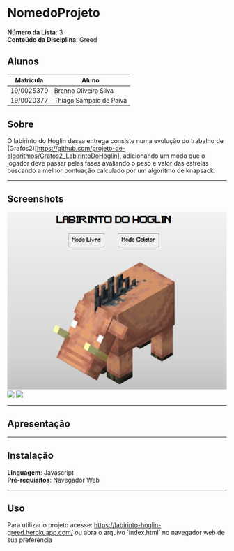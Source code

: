 # NomedoProjeto

**Número da Lista**: 3<br>
**Conteúdo da Disciplina**: Greed<br>

## Alunos
|Matrícula | Aluno |
| -- | -- |
| 19/0025379  |  Brenno Oliveira Silva |
| 19/0020377  |  Thiago Sampaio de Paiva |

## Sobre 
O labirinto do Hoglin dessa entrega consiste numa evolução do trabalho de (Grafos2)[https://github.com/projeto-de-algoritmos/Grafos2_LabirintoDoHoglin], adicionando um modo que o jogador deve passar pelas fases avaliando o peso e valor das estrelas buscando a melhor pontuação calculado por um algoritmo de knapsack.
<hr>

## Screenshots
<img src="assets/images/telaInicial.png" width="600"/>

<img src="src/images/telaJogo.png" width="600"/>

<img src="src/images/telaGameOver.png" width="600"/>
<hr>

## Apresentação
<hr>

## Instalação 
**Linguagem**: Javascript<br>
**Pré-requisitos**: Navegador Web
<hr>

## Uso 
Para utilizar o projeto acesse: https://labirinto-hoglin-greed.herokuapp.com/ ou abra o arquivo ´index.html´ no navegador web de sua preferência





